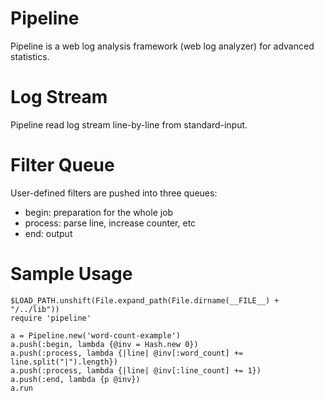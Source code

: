 Pipeline
================
Pipeline is a web log analysis framework (web log analyzer) for advanced statistics.


Log Stream
================
Pipeline read log stream line-by-line from standard-input.


Filter Queue
================
User-defined filters are pushed into three queues:

 * begin: preparation for the whole job
 * process: parse line, increase counter, etc
 * end: output

Sample Usage
================

```
$LOAD_PATH.unshift(File.expand_path(File.dirname(__FILE__) + "/../lib"))
require 'pipeline'

a = Pipeline.new('word-count-example')
a.push(:begin, lambda {@inv = Hash.new 0})
a.push(:process, lambda {|line| @inv[:word_count] += line.split("|").length})
a.push(:process, lambda {|line| @inv[:line_count] += 1})
a.push(:end, lambda {p @inv})
a.run
```
